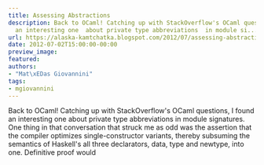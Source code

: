 ```yaml
---
title: Assessing Abstractions
description: Back to OCaml! Catching up with StackOverflow's OCaml questions , I found
  an interesting one  about private type abbreviations  in module si...
url: https://alaska-kamtchatka.blogspot.com/2012/07/assessing-abstractions.html
date: 2012-07-02T15:00:00-00:00
preview_image:
featured:
authors:
- "Mat\xEDas Giovannini"
tags:
- mgiovannini
---
```


Back to OCaml! Catching up with StackOverflow's OCaml questions, I found an interesting one about private type abbreviations in module signatures. One thing in that conversation that struck me as odd was the assertion that the compiler optimizes single-constructor variants, thereby subsuming the semantics of Haskell's all three declarators, data, type and newtype, into one. Definitive proof would
